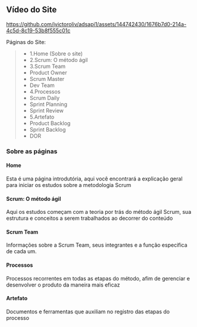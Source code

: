 ## Vídeo do Site

https://github.com/jvictoroliv/adsapi1/assets/144742430/1676b7d0-214a-4c5d-8c19-53b8f555c01c

Páginas do Site:
>  - 1.Home (Sobre o site)
>  - 2.Scrum: O método ágil
>  - 3.Scrum Team
>  - Product Owner
>  - Scrum Master
>  - Dev Team
>  - 4.Processos
>  - Scrum Daily
>  - Sprint Planning
>  - Sprint Review
>  - 5.Artefato
>  - Product Backlog
>  - Sprint Backlog
>  - DOR


### Sobre as páginas

#### Home
Esta é uma página introdutória, aqui você encontrará a explicação geral para iniciar os estudos sobre a metodologia Scrum

#### Scrum: O método ágil
Aqui os estudos começam com a teoria por trás do método ágil Scrum, sua estrutura e conceitos a serem trabalhados ao decorrer do conteúdo

#### Scrum Team
Informações sobre a Scrum Team, seus integrantes e a função especifica de cada um.

#### Processos
Processos recorrentes em todas as etapas do método, afim de gerenciar e desenvolver o produto da maneira mais eficaz

#### Artefato
Documentos e ferramentas que auxiliam no registro das etapas do processo
